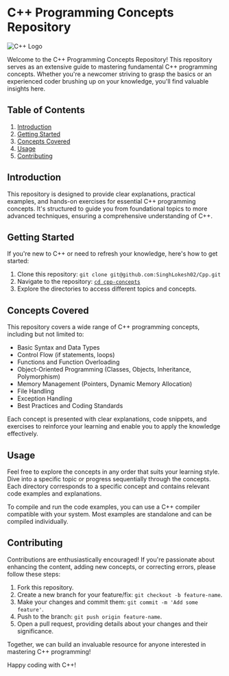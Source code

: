 # C++ Programming Concepts Repository

![C++ Logo](https://upload.wikimedia.org/wikipedia/commons/thumb/1/18/ISO_C%2B%2B_Logo.svg/200px-ISO_C%2B%2B_Logo.svg.png)


Welcome to the C++ Programming Concepts Repository! This repository serves as an extensive guide to mastering fundamental C++ programming concepts. Whether you're a newcomer striving to grasp the basics or an experienced coder brushing up on your knowledge, you'll find valuable insights here.

## Table of Contents

1. [Introduction](#introduction)
2. [Getting Started](#getting-started)
3. [Concepts Covered](#concepts-covered)
4. [Usage](#usage)
5. [Contributing](#contributing)

## Introduction

This repository is designed to provide clear explanations, practical examples, and hands-on exercises for essential C++ programming concepts. It's structured to guide you from foundational topics to more advanced techniques, ensuring a comprehensive understanding of C++.

## Getting Started

If you're new to C++ or need to refresh your knowledge, here's how to get started:

1. Clone this repository: `git clone git@github.com:SinghLokesh02/Cpp.git`
2. Navigate to the repository: [`cd cpp-concepts`](https://github.com/SinghLokesh02/Cpp)
3. Explore the directories to access different topics and concepts.

## Concepts Covered

This repository covers a wide range of C++ programming concepts, including but not limited to:

- Basic Syntax and Data Types
- Control Flow (if statements, loops)
- Functions and Function Overloading
- Object-Oriented Programming (Classes, Objects, Inheritance, Polymorphism)
- Memory Management (Pointers, Dynamic Memory Allocation)
- File Handling
- Exception Handling
- Best Practices and Coding Standards

Each concept is presented with clear explanations, code snippets, and exercises to reinforce your learning and enable you to apply the knowledge effectively.

## Usage

Feel free to explore the concepts in any order that suits your learning style. Dive into a specific topic or progress sequentially through the concepts. Each directory corresponds to a specific concept and contains relevant code examples and explanations.

To compile and run the code examples, you can use a C++ compiler compatible with your system. Most examples are standalone and can be compiled individually.

## Contributing

Contributions are enthusiastically encouraged! If you're passionate about enhancing the content, adding new concepts, or correcting errors, please follow these steps:

1. Fork this repository.
2. Create a new branch for your feature/fix: `git checkout -b feature-name`.
3. Make your changes and commit them: `git commit -m 'Add some feature'`.
4. Push to the branch: `git push origin feature-name`.
5. Open a pull request, providing details about your changes and their significance.

Together, we can build an invaluable resource for anyone interested in mastering C++ programming!

Happy coding with C++!

